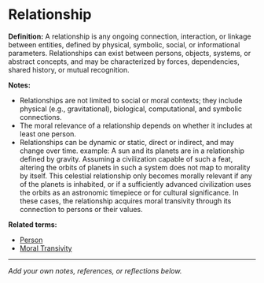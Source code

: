 # Relationship

**Definition:**
A relationship is any ongoing connection, interaction, or linkage between entities, defined by physical, symbolic, social, or informational parameters. Relationships can exist between persons, objects, systems, or abstract concepts, and may be characterized by forces, dependencies, shared history, or mutual recognition.

**Notes:**
- Relationships are not limited to social or moral contexts; they include physical (e.g., gravitational), biological, computational, and symbolic connections.
- The moral relevance of a relationship depends on whether it includes at least one person.
- Relationships can be dynamic or static, direct or indirect, and may change over time.
example: A sun and its planets are in a relationship defined by gravity. Assuming a civilization capable of such a feat, altering the orbits of planets in such a system does not map to morality by itself. This celestial relationship only becomes morally relevant if any of the planets is inhabited, or if a sufficiently advanced civilization uses the orbits as an astronomic timepiece or for cultural significance. In these cases, the relationship acquires moral transivity through its connection to persons or their values.

**Related terms:**
- [Person](person.md)
- [Moral Transivity](moral_transivity.md)

---
*Add your own notes, references, or reflections below.*
